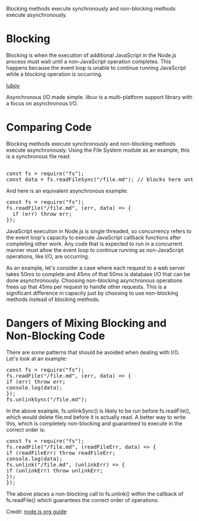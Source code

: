Blocking methods execute synchronously and non-blocking methods execute asynchronously.

# Blocking
Blocking is when the execution of additional JavaScript in the Node.js process must wait until a non-JavaScript operation completes. This happens because the event loop is unable to continue running JavaScript while a blocking operation is occurring.

[lubov](https://libuv.org/)

Asynchronous I/O made simple.
libuv is a multi-platform support library with a focus on asynchronous I/O.

# Comparing Code
Blocking methods execute synchronously and non-blocking methods execute asynchronously.
Using the File System module as an example, this is a synchronous file read:

<pre> 
const fs = require("fs");
const data = fs.readFileSync("/file.md"); // blocks here until file is read
</pre>

And here is an equivalent asynchronous example:

<pre>
const fs = require("fs");
fs.readFile("/file.md", (err, data) => {
  if (err) throw err;
});
</pre>

JavaScript execution in Node.js is single threaded, so concurrency refers to the event loop's capacity to execute JavaScript callback functions after completing other work. Any code that is expected to run in a concurrent manner must allow the event loop to continue running as non-JavaScript operations, like I/O, are occurring.

As an example, let's consider a case where each request to a web server takes 50ms to complete and 45ms of that 50ms is database I/O that can be done asynchronously. Choosing non-blocking asynchronous operations frees up that 45ms per request to handle other requests. This is a significant difference in capacity just by choosing to use non-blocking methods instead of blocking methods.


# Dangers of Mixing Blocking and Non-Blocking Code

There are some patterns that should be avoided when dealing with I/O. Let's look at an example:

<pre>
const fs = require("fs");
fs.readFile("/file.md", (err, data) => {
if (err) throw err;
console.log(data);
});
fs.unlinkSync("/file.md");
</pre>

In the above example, fs.unlinkSync() is likely to be run before fs.readFile(), which would delete file.md before it is actually read. A better way to write this, which is completely non-blocking and guaranteed to execute in the correct order is:

<pre>
const fs = require("fs");
fs.readFile("/file.md", (readFileErr, data) => {
if (readFileErr) throw readFileErr;
console.log(data);
fs.unlink("/file.md", (unlinkErr) => {
if (unlinkErr) throw unlinkErr;
});
});
</pre>

The above places a non-blocking call to fs.unlink() within the callback of fs.readFile() which guarantees the correct order of operations.

Credit:
[node.js org guide](https://nodejs.org/en/docs/guides/blocking-vs-non-blocking)
